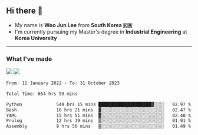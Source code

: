 ## Hi there 👋

- My name is **Woo Jun Lee** from **South Korea 🇰🇷**
- I'm currently pursuing my Master's degree in **Industrial Engineering** at **Korea University**

---

### What I've made

<a href="https://share.streamlit.io/tomtom1103/kuiai_hackathon_2022/main/JL_app.py"><img src="https://img.shields.io/badge/Journey Lee-161B22?style=for-the-badge&logo=streamlit&logoColor=FF4B4B"/></a> <a href="https://jeon-100.github.io/Dangzang/"><img src="https://img.shields.io/badge/당신을 위한 장학금, 당장!-161B22?style=for-the-badge&logo=react&logoColor=#61DAFB"/></a>

<!--START_SECTION:waka-->

```txt
From: 11 January 2022 - To: 31 October 2023

Total Time: 654 hrs 59 mins

Python             549 hrs 15 mins ████████████████████▓░░░░   82.97 %
Bash               16 hrs 21 mins  ▓░░░░░░░░░░░░░░░░░░░░░░░░   02.47 %
YAML               15 hrs 51 mins  ▓░░░░░░░░░░░░░░░░░░░░░░░░   02.40 %
Prolog             12 hrs 39 mins  ▒░░░░░░░░░░░░░░░░░░░░░░░░   01.91 %
Assembly           9 hrs 50 mins   ▒░░░░░░░░░░░░░░░░░░░░░░░░   01.49 %
```

<!--END_SECTION:waka-->
